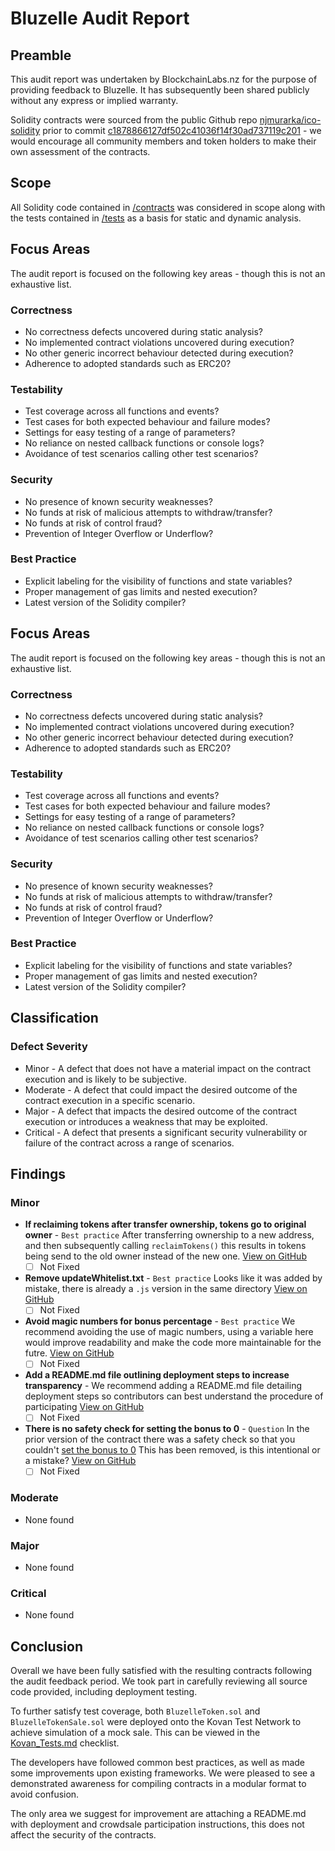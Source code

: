 # Bluzelle Audit Report

## Preamble
This audit report was undertaken by BlockchainLabs.nz for the purpose of providing feedback to Bluzelle. It has subsequently been shared publicly without any express or implied warranty.

Solidity contracts were sourced from the public Github repo [njmurarka/ico-solidity](https://github.com/njmurarka/ico-solidity) prior to commit [c1878866127df502c41036f14f30ad737119c201](https://github.com/njmurarka/ico-solidity/tree/c1878866127df502c41036f14f30ad737119c201) - we would encourage all community members and token holders to make their own assessment of the contracts.

## Scope
All Solidity code contained in [/contracts](https://github.com/BlockchainLabsNZ/bluzelle-contracts/tree/c1878866127df502c41036f14f30ad737119c201) was considered in scope along with the tests contained in [/tests](https://github.com/BlockchainLabsNZ/bluzelle-contracts/tree/c1878866127df502c41036f14f30ad737119c201/tests) as a basis for static and dynamic analysis.

## Focus Areas
The audit report is focused on the following key areas - though this is not an exhaustive list.
### Correctness
- No correctness defects uncovered during static analysis?
- No implemented contract violations uncovered during execution?
- No other generic incorrect behaviour detected during execution?
- Adherence to adopted standards such as ERC20?
### Testability
- Test coverage across all functions and events?
- Test cases for both expected behaviour and failure modes?
- Settings for easy testing of a range of parameters?
- No reliance on nested callback functions or console logs?
- Avoidance of test scenarios calling other test scenarios?
### Security
- No presence of known security weaknesses?
- No funds at risk of malicious attempts to withdraw/transfer?
- No funds at risk of control fraud?
- Prevention of Integer Overflow or Underflow?
### Best Practice
- Explicit labeling for the visibility of functions and state variables?
- Proper management of gas limits and nested execution?
- Latest version of the Solidity compiler?

## Focus Areas
The audit report is focused on the following key areas - though this is not an exhaustive list.
### Correctness
- No correctness defects uncovered during static analysis?
- No implemented contract violations uncovered during execution?
- No other generic incorrect behaviour detected during execution?
- Adherence to adopted standards such as ERC20?
### Testability
- Test coverage across all functions and events?
- Test cases for both expected behaviour and failure modes?
- Settings for easy testing of a range of parameters?
- No reliance on nested callback functions or console logs?
- Avoidance of test scenarios calling other test scenarios?
### Security
- No presence of known security weaknesses?
- No funds at risk of malicious attempts to withdraw/transfer?
- No funds at risk of control fraud?
- Prevention of Integer Overflow or Underflow?
### Best Practice
- Explicit labeling for the visibility of functions and state variables?
- Proper management of gas limits and nested execution?
- Latest version of the Solidity compiler?

## Classification
### Defect Severity
- Minor - A defect that does not have a material impact on the contract execution and is likely to be subjective.
- Moderate - A defect that could impact the desired outcome of the contract execution in a specific scenario.
- Major - A defect that impacts the desired outcome of the contract execution or introduces a weakness that may be exploited.
- Critical - A defect that presents a significant security vulnerability or failure of the contract across a range of scenarios.

## Findings
### Minor
- **If reclaiming tokens after transfer ownership, tokens go to original owner** - `Best practice` After transferring ownership to a new address, and then subsequently calling `reclaimTokens()` this results in tokens being send to the old owner instead of the new one.  [View on GitHub](https://github.com/BlockchainLabsNZ/bluzelle-contracts/issues/6)
  - [ ] Not Fixed
- **Remove updateWhitelist.txt** - `Best practice` Looks like it was added by mistake, there is already a `.js` version in the same directory  [View on GitHub](https://github.com/BlockchainLabsNZ/bluzelle-contracts/issues/5)
  - [ ] Not Fixed
- **Avoid magic numbers for bonus percentage** - `Best practice` We recommend avoiding the use of magic numbers, using a variable here would improve readability and make the code more maintainable for the futre.     [View on GitHub](https://github.com/BlockchainLabsNZ/bluzelle-contracts/issues/3)
  - [ ] Not Fixed
- **Add a README.md file outlining deployment steps to increase transparency** -  We recommend adding a README.md file detailing deployment steps so contributors can best understand the procedure of participating [View on GitHub](https://github.com/BlockchainLabsNZ/polymath-contracts/blob/master/README.md)
  - [ ] Not Fixed
- **There is no safety check for setting the bonus to 0** - `Question` In the prior version of the contract there was a safety check so that you couldn't [set the bonus to 0](https://github.com/njmurarka/ico-solidity/commit/19f69dd76c5a0aa19658dd0dd689387e15261d42#diff-5dee561713991ff0349ab72bdb179aa6L175) This has been removed, is this intentional or a mistake?   [View on GitHub](https://github.com/BlockchainLabsNZ/bluzelle-contracts/issues/4)
  - [ ] Not Fixed

### Moderate
- None found

### Major
- None found

### Critical
- None found

## Conclusion

Overall we have been fully satisfied with the resulting contracts following the audit feedback period. We took part in carefully reviewing all source code provided, including deployment testing.

To further satisfy test coverage, both `BluzelleToken.sol` and `BluzelleTokenSale.sol` were deployed onto the Kovan Test Network to achieve simulation of a mock sale. This can be viewed in the [Kovan_Tests.md](https://github.com/BlockchainLabsNZ/bluzelle-contracts/blob/master/Kovan_Tests.md) checklist.

The developers have followed common best practices, as well as made some improvements upon existing frameworks. We were pleased to see a demonstrated awareness for compiling contracts in a modular format to avoid confusion.

The only area we suggest for improvement are attaching a README.md with deployment and crowdsale participation instructions, this does not affect the security of the contracts.
